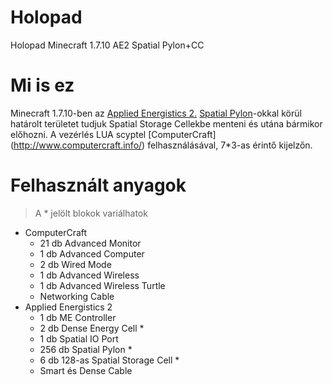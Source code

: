 # Holopad
Holopad Minecraft 1.7.10 AE2 Spatial Pylon+CC

# Mi is ez 

Minecraft 1.7.10-ben az [Applied Energistics 2.](http://ae-mod.info/) [Spatial Pylon](http://ae-mod.info/Spatial-Containment-Structure/)-okkal körül határolt területet tudjuk Spatial Storage Cellekbe menteni és utána bármikor előhozni. A vezérlés LUA scyptel [ComputerCraft] (http://www.computercraft.info/) felhasználásával, 7*3-as érintő kijelzőn.

# Felhasznált anyagok
> A * jelölt blokok variálhatok
* ComputerCraft 
	* 21 db Advanced Monitor
	* 1 db Advanced Computer
	* 2 db Wired Mode
	* 1 db Advanced Wireless 
	* 1 db Advanced Wireless Turtle 
	* Networking Cable
* Applied Energistics 2	
	* 1 db ME Controller
	* 2 db Dense Energy Cell *
	* 1 db Spatial IO Port 
	* 256 db Spatial Pylon *
	* 6 db 128-as Spatial Storage Cell *
	* Smart és Dense Cable
